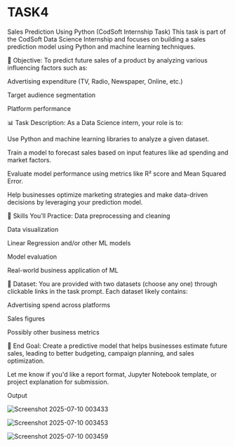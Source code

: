 # TASK4
Sales Prediction Using Python (CodSoft Internship Task)
This task is part of the CodSoft Data Science Internship and focuses on building a sales prediction model using Python and machine learning techniques.

🧠 Objective:
To predict future sales of a product by analyzing various influencing factors such as:

Advertising expenditure (TV, Radio, Newspaper, Online, etc.)

Target audience segmentation

Platform performance

📊 Task Description:
As a Data Science intern, your role is to:

Use Python and machine learning libraries to analyze a given dataset.

Train a model to forecast sales based on input features like ad spending and market factors.

Evaluate model performance using metrics like R² score and Mean Squared Error.

Help businesses optimize marketing strategies and make data-driven decisions by leveraging your prediction model.

🧩 Skills You’ll Practice:
Data preprocessing and cleaning

Data visualization

Linear Regression and/or other ML models

Model evaluation

Real-world business application of ML

📁 Dataset:
You are provided with two datasets (choose any one) through clickable links in the task prompt. Each dataset likely contains:

Advertising spend across platforms

Sales figures

Possibly other business metrics

🚀 End Goal:
Create a predictive model that helps businesses estimate future sales, leading to better budgeting, campaign planning, and sales optimization.

Let me know if you'd like a report format, Jupyter Notebook template, or project explanation for submission.

Output

![Screenshot 2025-07-10 003433](https://github.com/user-attachments/assets/ff615446-e187-4c7c-a6b9-03a085f3d6ff)

![Screenshot 2025-07-10 003453](https://github.com/user-attachments/assets/ad422beb-b560-4221-8ffc-0a4b39297451)

![Screenshot 2025-07-10 003459](https://github.com/user-attachments/assets/01552be1-767d-4fe8-9c05-9d896996ef67)





